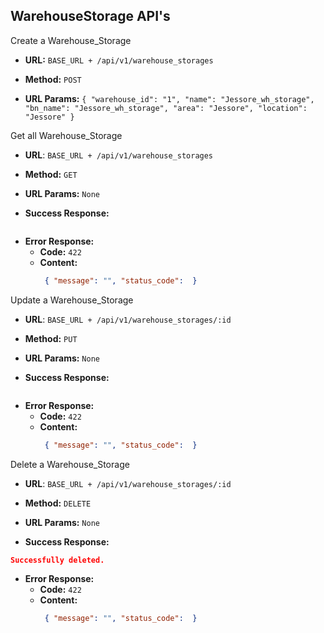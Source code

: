 **WarehouseStorage API's**
----
Create a Warehouse_Storage

* **URL:** `BASE_URL + /api/v1/warehouse_storages`

* **Method:** `POST`

*  **URL Params:**
   `{ "warehouse_id": "1",
   "name": "Jessore_wh_storage",
   "bn_name": "Jessore_wh_storage",
   "area": "Jessore",
   "location": "Jessore"
   }`

Get all Warehouse_Storage

* **URL**: `BASE_URL + /api/v1/warehouse_storages`

* **Method:** `GET`

*  **URL Params:** `None`

* **Success Response:**
 ```json
```

* **Error Response:**
    * **Code:** `422`
    * **Content:**
         ```json 
          { "message": "", "status_code":  }
         ```

Update a Warehouse_Storage

* **URL**: `BASE_URL + /api/v1/warehouse_storages/:id`

* **Method:** `PUT`

*  **URL Params:** `None`

* **Success Response:**
 ```json
```

* **Error Response:**
    * **Code:** `422`
    * **Content:**
         ```json 
          { "message": "", "status_code":  }
         ```

Delete a Warehouse_Storage

* **URL**: `BASE_URL + /api/v1/warehouse_storages/:id`

* **Method:** `DELETE`

*  **URL Params:** `None`

* **Success Response:**
 ```json 
 Successfully deleted.
```

* **Error Response:**
    * **Code:** `422`
    * **Content:**
         ```json 
          { "message": "", "status_code":  }
         ```
      